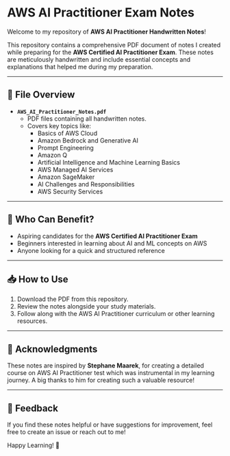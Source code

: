 # AWS AI Practitioner Exam Notes  

Welcome to my repository of **AWS AI Practitioner Handwritten Notes**!  

This repository contains a comprehensive PDF document of notes I created while preparing for the **AWS Certified AI Practitioner Exam**. These notes are meticulously handwritten and include essential concepts and explanations that helped me during my preparation.  

---

## 📄 File Overview  

- **`AWS_AI_Practitioner_Notes.pdf`**  
  - PDF files containing all handwritten notes.  
  - Covers key topics like:  
    - Basics of AWS Cloud  
    - Amazon Bedrock and Generative AI
    - Prompt Engineering  
    - Amazon Q
    - Artificial Intelligence and Machine Learning Basics
    - AWS Managed AI Services
    - Amazon SageMaker
    - AI Challenges and Responsibilities
    - AWS Security Services

---

## 🎯 Who Can Benefit?  

- Aspiring candidates for the **AWS Certified AI Practitioner Exam**  
- Beginners interested in learning about AI and ML concepts on AWS  
- Anyone looking for a quick and structured reference  

---

## 📥 How to Use  

1. Download the PDF from this repository.  
2. Review the notes alongside your study materials.  
3. Follow along with the AWS AI Practitioner curriculum or other learning resources.  

---

## 📝 Acknowledgments  

These notes are inspired by **Stephane Maarek**, for creating a detailed course on AWS AI Practitioner test which was instrumental in my learning journey. A big thanks to him for creating such a valuable resource!  

---

## 💬 Feedback  

If you find these notes helpful or have suggestions for improvement, feel free to create an issue or reach out to me!  

Happy Learning! 🚀

